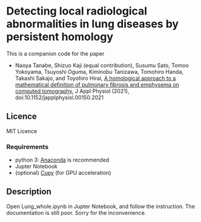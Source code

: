 # Detecting local radiological abnormalities in lung diseases by persistent homology


This is a companion code for the paper
- Naoya Tanabe, Shizuo Kaji (equal contribution), Susumu Sato, Tomoo Yokoyama, Tsuyoshi Oguma, Kiminobu Tanizawa, Tomohiro Handa, Takashi Sakajo, and Toyohiro Hirai,
[A homological approach to a mathematical definition of pulmonary fibrosis and emphysema on computed tomography](https://pubmed.ncbi.nlm.nih.gov/34138650/), J Appl Physiol (2021), doi:10.1152/japplphysiol.00150.2021

## Licence
MIT Licence

### Requirements
- python 3: [Anaconda](https://anaconda.org) is recommended
- Jupter Notebook
- (optional) [Cupy](https://cupy.dev) (for GPU acceleration)

## Description
Open Lung_whole.ipynb in Jupter Notebook, and follow the instruction.
The documentation is still poor. Sorry for the inconvenience.

